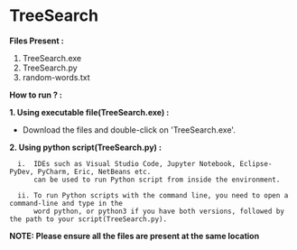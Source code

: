 # TreeSearch

**Files Present :**
1. TreeSearch.exe
2. TreeSearch.py
3. random-words.txt

**How to run ? :**

**1. Using executable file(TreeSearch.exe) :**
 - Download the files and double-click on 'TreeSearch.exe'.
 
**2. Using python script(TreeSearch.py) :**

      i.  IDEs such as Visual Studio Code, Jupyter Notebook, Eclipse-PyDev, PyCharm, Eric, NetBeans etc. 
          can be used to run Python script from inside the environment.
   
      ii. To run Python scripts with the command line, you need to open a command-line and type in the 
          word python, or python3 if you have both versions, followed by the path to your script(TreeSearch.py).
   
 **NOTE:  Please ensure all the files are present at the same location**
